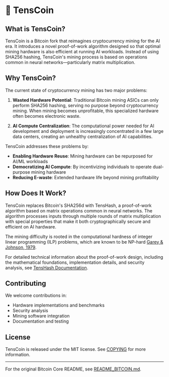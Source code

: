 # 🤖 TensCoin

## What is TensCoin?

TensCoin is a Bitcoin fork that reimagines cryptocurrency mining for the AI era. It introduces a novel proof-of-work algorithm designed so that optimal mining hardware is also efficient at running AI workloads. Instead of using SHA256 hashing, TensCoin's mining process is based on operations common in neural networks—particularly matrix multiplication.

## Why TensCoin?

The current state of cryptocurrency mining has two major problems:

1. **Wasted Hardware Potential**: Traditional Bitcoin mining ASICs can only perform SHA256 hashing, serving no purpose beyond cryptocurrency mining. When mining becomes unprofitable, this specialized hardware often becomes electronic waste.

2. **AI Compute Centralization**: The computational power needed for AI development and deployment is increasingly concentrated in a few large data centers, creating an unhealthy centralization of AI capabilities.

TensCoin addresses these problems by:
- **Enabling Hardware Reuse**: Mining hardware can be repurposed for AI/ML workloads
- **Democratizing AI Compute**: By incentivizing individuals to operate dual-purpose mining hardware
- **Reducing E-waste**: Extended hardware life beyond mining profitability

## How Does It Work?

TensCoin replaces Bitcoin's SHA256d with TensHash, a proof-of-work algorithm based on matrix operations common in neural networks. The algorithm processes inputs through multiple rounds of matrix multiplication with special properties that make it both cryptographically secure and efficient on AI hardware.

The mining difficulty is rooted in the computational hardness of integer linear programming (ILP) problems, which are known to be NP-hard [Garey & Johnson, 1979](https://doi.org/10.1137/0207010).

For detailed technical information about the proof-of-work design, including the mathematical foundations, implementation details, and security analysis, see [TensHash Documentation](tens_pow.md).

## Contributing

We welcome contributions in:
- Hardware implementations and benchmarks
- Security analysis
- Mining software integration
- Documentation and testing

## License

TensCoin is released under the MIT license. See [COPYING](COPYING) for more information.

---

For the original Bitcoin Core README, see [README_BITCOIN.md](README_BITCOIN.md).
